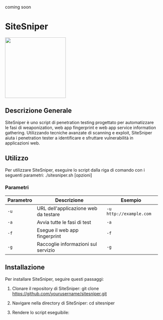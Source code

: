 coming soon

# SiteSniper
<img src="https://github.com/dokDork/red-team-penetration-test-script/raw/main/siteSniper.png" width="200" height="200">


## Descrizione Generale

SiteSniper è uno script di penetration testing progettato per automatizzare le fasi di weaponization, web app fingerprint e web app service information gathering. Utilizzando tecniche avanzate di scanning e exploit, SiteSniper aiuta i penetration tester a identificare e sfruttare vulnerabilità in applicazioni web.

## Utilizzo

Per utilizzare SiteSniper, eseguire lo script dalla riga di comando con i seguenti parametri:
./sitesniper.sh [opzioni]


### Parametri

| Parametro | Descrizione                          | Esempio       |
|-----------|--------------------------------------|---------------|
| `-u`      | URL dell'applicazione web da testare | `-u http://example.com` |
| `-a`      | Avvia tutte le fasi di test          | `-a`          |
| `-f`      | Esegue il web app fingerprint        | `-f`          |
| `-g`      | Raccoglie informazioni sul servizio  | `-g`          |

## Installazione

Per installare SiteSniper, seguire questi passaggi:

1. Clonare il repository di SiteSniper:
git clone https://github.com/yourusername/sitesniper.git

2. Navigare nella directory di SiteSniper:
cd sitesniper

3. Rendere lo script eseguibile:

